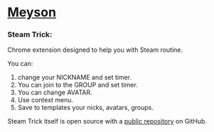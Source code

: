 # [Meyson](https://github.com/meyson/)

### Steam Trick:

Chrome extension designed to help you with Steam routine.

You can:
1) change your NICKNAME and set timer.
2) You can join to the GROUP and set timer.
3) You can change AVATAR.
4) Use context menu.
5) Save to templates your nicks, avatars, groups.

Steam Trick itself is open source with a [public repository](https://github.com/meyson/Steam-Trick) on GitHub.